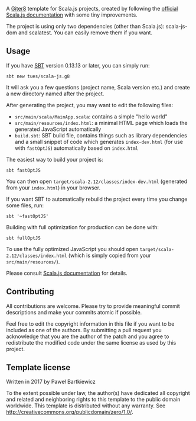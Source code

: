 A [Giter8][g8] template for Scala.js projects, created by following the [official Scala.js documentation][scalajs-tutorial] with some tiny improvements.

The project is using only two dependencies (other than Scala.js): scala-js-dom and scalatest. You can easily remove them if you want.

Usage
-----
If you have [SBT][sbt] version 0.13.13 or later, you can simply run:

```
sbt new tues/scala-js.g8
```

It will ask you a few questions (project name, Scala version etc.) and create a new directory named after the project.

After generating the project, you may want to edit the following files:

 - `src/main/scala/MainApp.scala`: contains a simple "hello world"
 - `src/main/resources/index.html`: a minimal HTML page which loads the generated JavaScript automatically
 - `build.sbt`: SBT build file, contains things such as library dependencies and a small snippet of code which generates `index-dev.html` (for use with `fastOptJS`) automatically based on `index.html`

The easiest way to build your project is:

```
sbt fastOptJS
```

You can then open `target/scala-2.12/classes/index-dev.html` (generated from your `index.html`) in your browser.

If you want SBT to automatically rebuild the project every time you change some files, run:

```
sbt '~fastOptJS'
```

Building with full optimization for production can be done with:

```
sbt fullOptJS
```

To use the fully optimized JavaScript you should open `target/scala-2.12/classes/index.html` (which is simply copied from your `src/main/resources/`).

Please consult [Scala.js documentation][scalajs-tutorial] for details.

Contributing
------------
All contributions are welcome. Please try to provide meaningful commit descriptions and make your commits atomic if possible.

Feel free to edit the copyright information in this file if you want to be included as one of the authors. By submitting a pull request you acknowledge that you are the author of the patch and you agree to redistribute the modified code under the same license as used by this project.

Template license
----------------
Written in 2017 by Paweł Bartkiewicz

To the extent possible under law, the author(s) have dedicated all copyright and related
and neighboring rights to this template to the public domain worldwide.
This template is distributed without any warranty. See <http://creativecommons.org/publicdomain/zero/1.0/>.

[g8]: https://github.com/foundweekends/giter8
[sbt]: http://www.scala-sbt.org/
[scalajs-tutorial]: https://www.scala-js.org/tutorial/basic/
